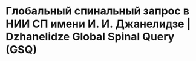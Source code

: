 # Глобальный спинальный запрос в НИИ СП имени И. И. Джанелидзе | Dzhanelidze Global Spinal Query (GSQ)
